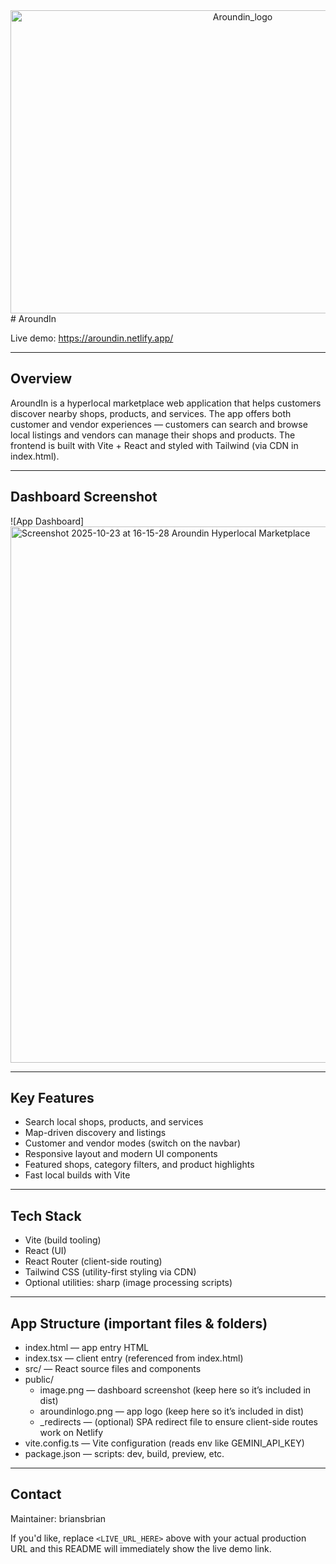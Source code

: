 <div align="center">

<img width="727" height="485" alt="Aroundin_logo" src="https://github.com/user-attachments/assets/e3e970b4-e9ee-479e-bb3b-58e80985b5e4" />

</div>
# AroundIn


Live demo: <https://aroundin.netlify.app/> 

---

## Overview

AroundIn is a hyperlocal marketplace web application that helps customers discover nearby shops, products, and services. The app offers both customer and vendor experiences — customers can search and browse local listings and vendors can manage their shops and products. The frontend is built with Vite + React and styled with Tailwind (via CDN in index.html).

---

## Dashboard Screenshot

![App Dashboard]
<img width="1511" height="858" alt="Screenshot 2025-10-23 at 16-15-28 Aroundin Hyperlocal Marketplace" src="https://github.com/user-attachments/assets/63332121-a11c-4c04-b8bc-58bda20ce046" />


---

## Key Features

- Search local shops, products, and services
- Map-driven discovery and listings
- Customer and vendor modes (switch on the navbar)
- Responsive layout and modern UI components
- Featured shops, category filters, and product highlights
- Fast local builds with Vite

---

## Tech Stack

- Vite (build tooling)
- React (UI)
- React Router (client-side routing)
- Tailwind CSS (utility-first styling via CDN)
- Optional utilities: sharp (image processing scripts)

---

## App Structure (important files & folders)

- index.html — app entry HTML
- index.tsx — client entry (referenced from index.html)
- src/ — React source files and components
- public/
  - image.png — dashboard screenshot (keep here so it’s included in dist)
  - aroundinlogo.png — app logo (keep here so it’s included in dist)
  - _redirects — (optional) SPA redirect file to ensure client-side routes work on Netlify
- vite.config.ts — Vite configuration (reads env like GEMINI_API_KEY)
- package.json — scripts: dev, build, preview, etc.

---


## Contact

Maintainer: briansbrian

If you'd like, replace `<LIVE_URL_HERE>` above with your actual production URL and this README will immediately show the live demo link.

